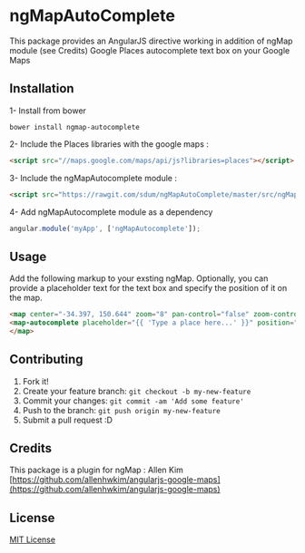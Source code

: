 # ngMapAutoComplete
This package provides an AngularJS directive working in addition of ngMap module (see Credits)
Google Places autocomplete text box on your Google Maps

## Installation

1- Install from bower
  ```
  bower install ngmap-autocomplete
  ```

2- Include the Places libraries with the google maps :
  ```html
  <script src="//maps.google.com/maps/api/js?libraries=places"></script>
  ```
3- Include the ngMapAutocomplete module :
  ```html
  <script src="https://rawgit.com/sdum/ngMapAutoComplete/master/src/ngMapAutocomplete.js"></script>
  ```

4- Add ngMapAutocomplete module as a dependency
  ```javascript
  angular.module('myApp', ['ngMapAutocomplete']);
  ```

## Usage

Add the following markup <map-autocomplete /> to your exsting ngMap. Optionally, you can provide a placeholder text for the text box and specify the position of it on the map.

  ```html
<map center="-34.397, 150.644" zoom="8" pan-control="false" zoom-control="true" zoom-control-options="{style: 'SMALL'}">
  <map-autocomplete placeholder="{{ 'Type a place here...' }}" position="{{google.maps.ControlPosition.TOP_LEFT}}" />
</map>
  ```

## Contributing
1. Fork it!
2. Create your feature branch: `git checkout -b my-new-feature`
3. Commit your changes: `git commit -am 'Add some feature'`
4. Push to the branch: `git push origin my-new-feature`
5. Submit a pull request :D

## Credits
This package is a plugin for ngMap :
Allen Kim [https://github.com/allenhwkim/angularjs-google-maps](https://github.com/allenhwkim/angularjs-google-maps)

## License
[MIT License](https://github.com/allenhwkim/angularjs-google-maps/blob/master/LICENSE)
